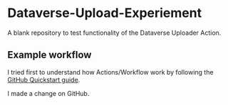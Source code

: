 # Dataverse-Upload-Experiement
A blank repository to test functionality of the Dataverse Uploader Action.

## Example workflow

I tried first to understand how Actions/Workflow work by following the [GitHub Quickstart guide]([url](https://docs.github.com/en/actions/writing-workflows/quickstart)).

I made a change on GitHub.
